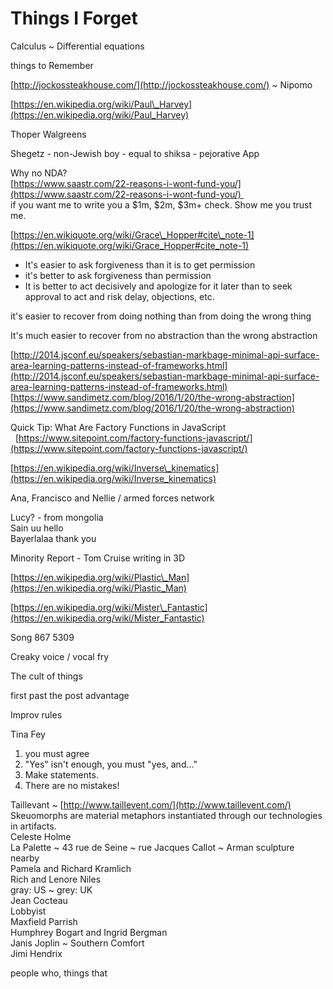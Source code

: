 # Things I Forget

Calculus ~ Differential equations  

things to Remember

[http://jockossteakhouse.com/](http://jockossteakhouse.com/) ~ Nipomo

[https://en.wikipedia.org/wiki/Paul\_Harvey](https://en.wikipedia.org/wiki/Paul_Harvey)

Thoper Walgreens

Shegetz - non-Jewish boy - equal to shiksa - pejorative App

Why no NDA?   
[https://www.saastr.com/22-reasons-i-wont-fund-you/](https://www.saastr.com/22-reasons-i-wont-fund-you/)   
if you want me to write you a $1m, $2m, $3m+ check. Show me you trust me.

[https://en.wikiquote.org/wiki/Grace\_Hopper#cite\_note-1](https://en.wikiquote.org/wiki/Grace_Hopper#cite_note-1)

* It's easier to ask forgiveness than it is to get permission
* it's better to ask forgiveness than permission
* It is better to act decisively and apologize for it later than to seek approval to act and risk delay, objections, etc.

it's easier to recover from doing nothing than from doing the wrong thing

It's much easier to recover from no abstraction than the wrong abstraction

[http://2014.jsconf.eu/speakers/sebastian-markbage-minimal-api-surface-area-learning-patterns-instead-of-frameworks.html](http://2014.jsconf.eu/speakers/sebastian-markbage-minimal-api-surface-area-learning-patterns-instead-of-frameworks.html)  
[https://www.sandimetz.com/blog/2016/1/20/the-wrong-abstraction](https://www.sandimetz.com/blog/2016/1/20/the-wrong-abstraction)

Quick Tip: What Are Factory Functions in JavaScript   [https://www.sitepoint.com/factory-functions-javascript/](https://www.sitepoint.com/factory-functions-javascript/)

[https://en.wikipedia.org/wiki/Inverse\_kinematics](https://en.wikipedia.org/wiki/Inverse_kinematics)

Ana, Francisco and Nellie / armed forces network

Lucy? - from mongolia   
Sain uu hello   
Bayerlalaa thank you

Minority Report - Tom Cruise writing in 3D

[https://en.wikipedia.org/wiki/Plastic\_Man](https://en.wikipedia.org/wiki/Plastic_Man)

[https://en.wikipedia.org/wiki/Mister\_Fantastic](https://en.wikipedia.org/wiki/Mister_Fantastic)

Song 867 5309

Creaky voice / vocal fry

The cult of things

first past the post advantage

Improv rules

Tina Fey

1. you must agree
2. "Yes" isn't enough, you must "yes, and…"
3. Make statements.
4. There are no mistakes!

Taillevant ~ [http://www.taillevent.com/](http://www.taillevent.com/)  
Skeuomorphs are material metaphors instantiated through our technologies in artifacts.   
Celeste Holme   
La Palette ~ 43 rue de Seine ~ rue Jacques Callot ~ Arman sculpture nearby  
Pamela and Richard Kramlich   
Rich and Lenore Niles   
gray: US ~ grey: UK   
Jean Cocteau   
Lobbyist   
Maxfield Parrish   
Humphrey Bogart and Ingrid Bergman  
Janis Joplin ~ Southern Comfort  
Jimi Hendrix

people who, things that